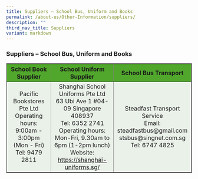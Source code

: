 ```yaml
---
title: Suppliers – School Bus, Uniform and Books
permalink: /about-us/Other-Information/suppliers/
description: ""
third_nav_title: Suppliers
variant: markdown
---
```

<h3>Suppliers – School Bus, Uniform and Books</h3>

<table style="border-collapse:collapse; width:100%;" border="1" cellpadding="10" cellspacing="0">
  <thead>
    <tr style="background-color:#51a72c;">
      <th>School Book Supplier</th>
      <th>School Uniform Supplier</th>
      <th>School Bus Transport</th>
    </tr>
  </thead>
  <tbody>
    <tr style="background-color:#eaf1e9;">
      <td style="text-align:center;">
        Pacific Bookstores Pte Ltd<br>
        Operating hours: 9:00am - 3:00pm (Mon - Fri)<br>
        Tel: 9479 2811
      </td>
      <td style="text-align:center;">
        Shanghai School Uniforms Pte Ltd<br>
        63 Ubi Ave 1 #04-09 Singapore 408937<br>
        Tel: 6352 2741<br>
        Operating hours: Mon-Fri, 9.30am to 6pm (1-2pm lunch)<br>
        Website: <a target="_blank" href="https://shanghai-uniforms.sg/">https://shanghai-uniforms.sg/</a>
      </td>
      <td style="text-align:center;">
        Steadfast Transport Service<br>
        Email: steadfastbus@gmail.com<br>
        stsbus@singnet.com.sg<br>
        Tel: 6747 4825
      </td>
    </tr>
  </tbody>
</table>